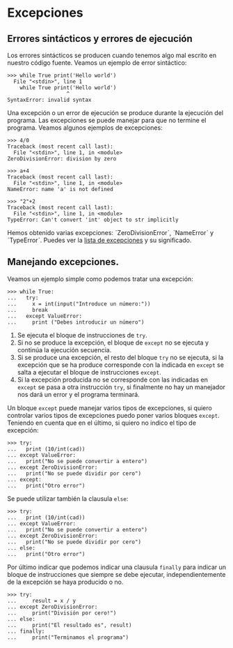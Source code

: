 # Excepciones

## Errores sintácticos y errores de ejecución

Los errores sintácticos se producen cuando tenemos algo mal escrito en nuestro código fuente. Veamos un ejemplo de error sintáctico:

	>>> while True print('Hello world')
	  File "<stdin>", line 1
	    while True print('Hello world')
	                   ^
	SyntaxError: invalid syntax

Una excepción o un error de ejecución se produce durante la ejecución del programa. Las excepciones se puede manejar para que no termine el programa. Veamos algunos ejemplos de excepciones:

	>>> 4/0
	Traceback (most recent call last):
	  File "<stdin>", line 1, in <module>
	ZeroDivisionError: division by zero	

	>>> a+4
	Traceback (most recent call last):
	  File "<stdin>", line 1, in <module>
	NameError: name 'a' is not defined	

	>>> "2"+2
	Traceback (most recent call last):
	  File "<stdin>", line 1, in <module>
	TypeError: Can't convert 'int' object to str implicitly

Hemos obtenido varias excepciones: ˋZeroDivisionErrorˋ, ˋNameErrorˋ y ˋTypeErrorˋ. Puedes ver la [lista de excepciones](https://docs.python.org/3.4/library/exceptions.html#bltin-exceptions) y su significado.

## Manejando excepciones. 

Veamos un ejemplo simple como podemos tratar una excepción:

	>>> while True:
	...   try:
	...     x = int(input("Introduce un número:"))
	...     break
	...   except ValueError:
	...     print ("Debes introducir un número")

1. Se ejecuta el bloque de instrucciones de `try`.
2. Si no se produce la excepción, el bloque de `except` no se ejecuta y continúa la ejecución secuencia.
3. Si se produce una excepción, el resto del bloque `try` no se ejecuta, si la excepción que se ha produce corresponde con la indicada en `except` se salta a ejecutar el bloque de instrucciones `except`.
4. Si la excepción producida no se corresponde con las indicadas en `except` se pasa a otra instrucción `try`, si finalmente no hay un manejador nos dará un error y el programa terminará.

Un bloque `except` puede manejar varios tipos de excepciones, si quiero controlar varios tipos de excepciones puedo poner varios bloques `except`. Teniendo en cuenta que en el último, si quiero no indico el tipo de excepción:

	>>> try:
	...   print (10/int(cad))
	... except ValueError:
	...   print("No se puede convertir a entero")
	... except ZeroDivisionError:
	...   print("No se puede dividir por cero")
	... except:
	...   print("Otro error")

Se puede utilizar también la clausula `else`:

	>>> try:
	...   print (10/int(cad))
	... except ValueError:
	...   print("No se puede convertir a entero")
	... except ZeroDivisionError:
	...   print("No se puede dividir por cero")
	... else:
	...   print("Otro error")

Por último indicar que podemos indicar una clausula `finally` para indicar un bloque de instrucciones que siempre se debe ejecutar, independientemente de la excepción se haya producido o no.

	>>> try:
	...     result = x / y
	... except ZeroDivisionError:
	...     print("División por cero!")
	... else:
	...     print("El resultado es", result)
	... finally:
	...     print("Terminamos el programa")


